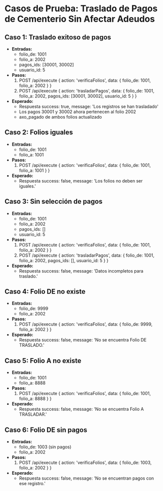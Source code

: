 # Casos de Prueba: Traslado de Pagos de Cementerio Sin Afectar Adeudos

## Caso 1: Traslado exitoso de pagos
- **Entradas:**
  - folio_de: 1001
  - folio_a: 2002
  - pagos_ids: [30001, 30002]
  - usuario_id: 5
- **Pasos:**
  1. POST /api/execute { action: 'verificaFolios', data: { folio_de: 1001, folio_a: 2002 } }
  2. POST /api/execute { action: 'trasladarPagos', data: { folio_de: 1001, folio_a: 2002, pagos_ids: [30001, 30002], usuario_id: 5 } }
- **Esperado:**
  - Respuesta success: true, message: 'Los registros se han trasladado'
  - Los pagos 30001 y 30002 ahora pertenecen al folio 2002
  - axo_pagado de ambos folios actualizado

## Caso 2: Folios iguales
- **Entradas:**
  - folio_de: 1001
  - folio_a: 1001
- **Pasos:**
  1. POST /api/execute { action: 'verificaFolios', data: { folio_de: 1001, folio_a: 1001 } }
- **Esperado:**
  - Respuesta success: false, message: 'Los folios no deben ser iguales.'

## Caso 3: Sin selección de pagos
- **Entradas:**
  - folio_de: 1001
  - folio_a: 2002
  - pagos_ids: []
  - usuario_id: 5
- **Pasos:**
  1. POST /api/execute { action: 'verificaFolios', data: { folio_de: 1001, folio_a: 2002 } }
  2. POST /api/execute { action: 'trasladarPagos', data: { folio_de: 1001, folio_a: 2002, pagos_ids: [], usuario_id: 5 } }
- **Esperado:**
  - Respuesta success: false, message: 'Datos incompletos para traslado.'

## Caso 4: Folio DE no existe
- **Entradas:**
  - folio_de: 9999
  - folio_a: 2002
- **Pasos:**
  1. POST /api/execute { action: 'verificaFolios', data: { folio_de: 9999, folio_a: 2002 } }
- **Esperado:**
  - Respuesta success: false, message: 'No se encuentra Folio DE TRASLADO.'

## Caso 5: Folio A no existe
- **Entradas:**
  - folio_de: 1001
  - folio_a: 8888
- **Pasos:**
  1. POST /api/execute { action: 'verificaFolios', data: { folio_de: 1001, folio_a: 8888 } }
- **Esperado:**
  - Respuesta success: false, message: 'No se encuentra Folio A TRASLADAR.'

## Caso 6: Folio DE sin pagos
- **Entradas:**
  - folio_de: 1003 (sin pagos)
  - folio_a: 2002
- **Pasos:**
  1. POST /api/execute { action: 'verificaFolios', data: { folio_de: 1003, folio_a: 2002 } }
- **Esperado:**
  - Respuesta success: false, message: 'No se encuentran pagos con ese registro.'
